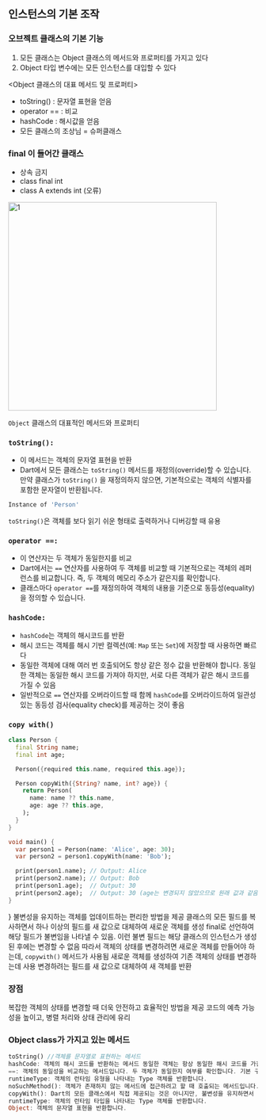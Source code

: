## 인스턴스의 기본 조작

### 오브젝트 클래스의 기본 기능

1. 모든 클래스는 Object 클래스의 메서드와 프로퍼티를 가지고 있다
2. Object 타입 변수에는 모든 인스턴스를 대입할 수 있다

<Object 클래스의 대표 메서드 및 프로퍼티>

- toString() : 문자열 표현을 얻음
- operator == : 비교
- hashCode : 해시값을 얻음
- 모든 클래스의 조상님 = 슈퍼클래스

### final 이 들어간 클래스

- 상속 금지
- class final int
- class A extends int (오류)

<img width="421" alt="1" src="https://github.com/jungeun272/TIL/assets/131224099/e13a939d-bb0b-44f9-a34e-f816c894ad44">

`Object` 클래스의 대표적인 메서드와 프로퍼티

### `toString():`
- 이 메서드는 객체의 문자열 표현을 반환
- Dart에서 모든 클래스는 `toString()` 메서드를 재정의(override)할 수 있습니다. 만약 클래스가 `toString()` 을 재정의하지 않으면, 기본적으로는 객체의 식별자를 포함한 문자열이 반환됩니다.
        
```dart
Instance of 'Person'
```
        
`toString()`은 객체를 보다 읽기 쉬운 형태로 출력하거나 디버깅할 때 유용

### `operator ==:`
- 이 연산자는 두 객체가 동일한지를 비교
- Dart에서는 `==` 연산자를 사용하여 두 객체를 비교할 때 기본적으로는 객체의 레퍼런스를 비교합니다. 즉, 두 객체의 메모리 주소가 같은지를 확인합니다.
- 클래스마다 `operator ==`를 재정의하여 객체의 내용을 기준으로 동등성(equality)을 정의할 수 있습니다.
  
### `hashCode:`
- `hashCode`는 객체의 해시코드를 반환
- 해시 코드는 객체를 해시 기반 컬렉션(예: `Map` 또는 `Set`)에 저장할 때 사용하면 빠르다
- 동일한 객체에 대해 여러 번 호출되어도 항상 같은 정수 값을 반환해야 합니다. 동일한 객체는 동일한 해시 코드를 가져야 하지만, 서로 다른 객체가 같은 해시 코드를 가질 수 있음
- 일반적으로 `==` 연산자를 오버라이드할 때 함께 `hashCode`를 오버라이드하여 일관성 있는 동등성 검사(equality check)를 제공하는 것이 좋음
  
### `copy with()`

```dart
class Person {
  final String name;
  final int age;

  Person({required this.name, required this.age});

  Person copyWith({String? name, int? age}) {
    return Person(
      name: name ?? this.name,
      age: age ?? this.age,
    );
  }
}

void main() {
  var person1 = Person(name: 'Alice', age: 30);
  var person2 = person1.copyWith(name: 'Bob');

  print(person1.name); // Output: Alice
  print(person2.name); // Output: Bob
  print(person1.age);  // Output: 30
  print(person2.age);  // Output: 30 (age는 변경되지 않았으므로 원래 값과 같음)
}
```
  }
불변성을 유지하는 객체를 업데이트하는 편리한 방법을 제공
클래스의 모든 필드를 복사하면서 하나 이상의 필드를 새 값으로 대체하여 새로운 객체를 생성
final로 선언하여 해당 필드가 불변임을 나타낼 수 있음. 이런 불변 필드는 해당 클래스의 인스턴스가 생성된 후에는 변경할 수 없음
따라서 객체의 상태를 변경하려면 새로운 객체를 만들어야 하는데, `copywith()` 메서드가 사용됨
새로운 객체를 생성하여 기존 객체의 상태를 변경하는데 사용
변경하려는 필드를 새 값으로 대체하여 새 객체를 반환

### 장점
복잡한 객체의 상태를 변경할 때 더욱 안전하고 효율적인 방법을 제공
코드의 예측 가능성을 높이고, 병렬 처리와 상태 관리에 유리

### Object class가 가지고 있는 메서드

```dart
toString() //객체를 문자열로 표현하는 메서드
hashCode: 객체의 해시 코드를 반환하는 메서드 동일한 객체는 항상 동일한 해시 코드를 가짐. 객체가 == 연산자에 따라 같은지 판별하는 데 사용됩니다.
==: 객체의 동일성을 비교하는 메서드입니다. 두 객체가 동일한지 여부를 확인합니다. 기본 구현은 객체의 참조(메모리 위치)를 비교합니다.
runtimeType: 객체의 런타임 유형을 나타내는 Type 객체를 반환합니다.
noSuchMethod(): 객체가 존재하지 않는 메서드에 접근하려고 할 때 호출되는 메서드입니다. 이를 사용하여 다이내믹 디스패치(dynamic dispatch)를 구현할 수 있습니다.
copyWith(): Dart의 모든 클래스에서 직접 제공되는 것은 아니지만, 불변성을 유지하면서 객체를 업데이트할 때 사용되는 메서드입니다. copyWith() 메서드를 사용하여 기존 객체의 상태를 변경하지 않고 새로운 객체를 생성할 수 있습니다.
runtimeType: 객체의 런타임 타입을 나타내는 Type 객체를 반환합니다.
Object: 객체의 문자열 표현을 반환합니다.
```
